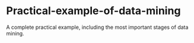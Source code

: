 # Practical-example-of-data-mining
A complete practical example, including the most important stages of data mining.
